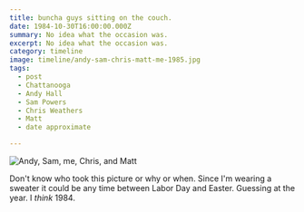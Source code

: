 ```yaml
---
title: buncha guys sitting on the couch.
date: 1984-10-30T16:00:00.000Z
summary: No idea what the occasion was.
excerpt: No idea what the occasion was.
category: timeline
image: timeline/andy-sam-chris-matt-me-1985.jpg
tags:
  - post 
  - Chattanooga
  - Andy Hall
  - Sam Powers
  - Chris Weathers
  - Matt
  - date approximate

---
```


![Andy, Sam, me, Chris, and Matt](/static/img/timeline/andy-sam-chris-matt-me-1985.jpg "Andy, Sam, me, Chris, and Matt")

Don't know who took this picture or why or when. Since I'm wearing a sweater it could be any time between Labor Day and Easter. Guessing at the year. I _think_ 1984.